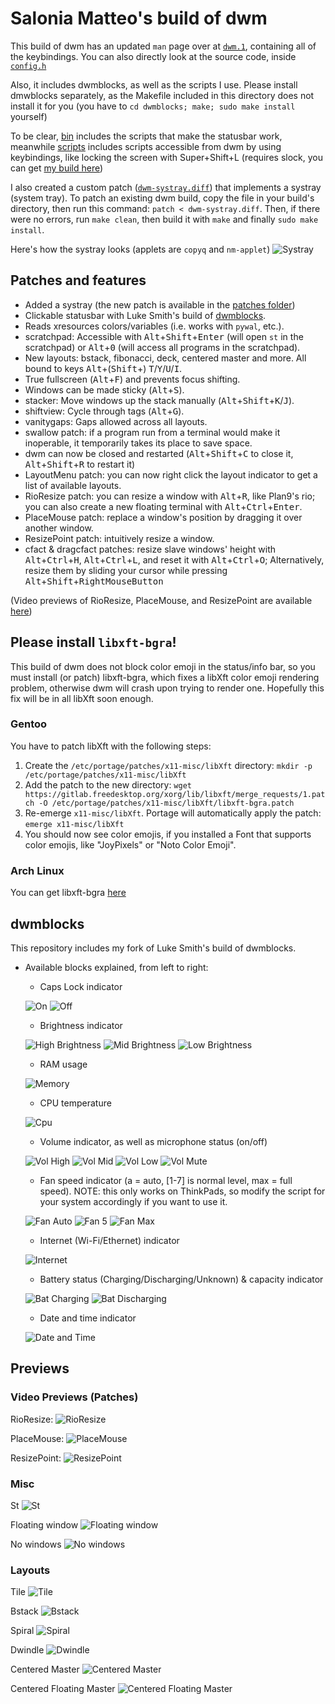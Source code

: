 # Salonia Matteo's build of dwm

This build of dwm has an updated `man` page over at [`dwm.1`](https://github.com/saloniamatteo/dwm/blob/master/dwm.1), containing all of the keybindings. You can also directly look at the source code, inside [`config.h`](https://github.com/saloniamatteo/dwm/blob/master/config.h)

Also, it includes dwmblocks, as well as the scripts I use. Please install dmwblocks separately, as the Makefile included in this directory does not install it for you (you have to `cd dwmblocks; make; sudo make install` yourself)

To be clear, [bin](https://github.com/saloniamatteo/dwm/tree/master/dwmblocks/bin) includes the scripts that make the statusbar work, meanwhile [scripts](https://github.com/saloniamatteo/dwm/tree/master/scripts) includes scripts accessible from dwm by using keybindings, like locking the screen with Super+Shift+L (requires slock, you can get [my build here](https://github.com/saloniamatteo/dotfiles/tree/master/slock))

I also created a custom patch ([`dwm-systray.diff`](https://github.com/saloniamatteo/dwm/blob/master/patches/dwm-systray.diff)) that implements a systray (system tray). To patch an existing dwm build, copy the file in your build's directory, then run this command: `patch < dwm-systray.diff`. Then, if there were no errors, run `make clean`, then build it with `make` and finally `sudo make install`.

Here's how the systray looks (applets are `copyq` and `nm-applet`)
![Systray](https://raw.githubusercontent.com/saloniamatteo/dwm/master/Previews/systray.png)

## Patches and features

- Added a systray (the new patch is available in the [patches folder](https://github.com/saloniamatteo/dwm/tree/master/patches))
- Clickable statusbar with Luke Smith's build of [dwmblocks](https://github.com/lukesmithxyz/dwmblocks).
- Reads xresources colors/variables (i.e. works with `pywal`, etc.).
- scratchpad: Accessible with <kbd>Alt</kbd>+<kbd>Shift</kbd>+<kbd>Enter</kbd> (will open `st` in the scratchpad) or <kbd>Alt</kbd>+<kbd>0</kbd> (will access all programs in the scratchpad).
- New layouts: bstack, fibonacci, deck, centered master and more.
All bound to keys <kbd>Alt</kbd>+(<kbd>Shift</kbd>+)
<kbd>T</kbd>/<kbd>Y</kbd>/<kbd>U</kbd>/<kbd>I</kbd>.
- True fullscreen (<kbd>Alt</kbd>+<kbd>F</kbd>) and prevents focus shifting.
- Windows can be made sticky (<kbd>Alt</kbd>+<kbd>S</kbd>).
- stacker: Move windows up the stack manually (<kbd>Alt</kbd>+<kbd>Shift</kbd>+<kbd>K</kbd>/<kbd>J</kbd>).
- shiftview: Cycle through tags (<kbd>Alt</kbd>+<kbd>G</kbd>).
- vanitygaps: Gaps allowed across all layouts.
- swallow patch: if a program run from a terminal would make it inoperable, it temporarily takes its place to save space.
- dwm can now be closed and restarted (<kbd>Alt</kbd>+<kbd>Shift</kbd>+<kbd>C</kbd> to close it, <kbd>Alt</kbd>+<kbd>Shift</kbd>+<kbd>R</kbd> to restart it)
- LayoutMenu patch: you can now right click the layout indicator to get a list of available layouts.
- RioResize patch: you can resize a window with <kbd>Alt</kbd>+<kbd>R</kbd>, like Plan9's rio; you can also create a new floating terminal with <kbd>Alt</kbd>+<kbd>Ctrl</kbd>+<kbd>Enter</kbd>.
- PlaceMouse patch: replace a window's position by dragging it over another window.
- ResizePoint patch: intuitively resize a window.
- cfact & dragcfact patches: resize slave windows' height with <kbd>Alt</kbd>+<kbd>Ctrl</kbd>+<kbd>H</kbd>, <kbd>Alt</kbd>+<kbd>Ctrl</kbd>+<kbd>L</kbd>, and reset it with <kbd>Alt</kbd>+<kbd>Ctrl</kbd>+<kbd>O</kbd>;
Alternatively, resize them by sliding your cursor while pressing <kbd>Alt</kbd>+<kbd>Shift</kbd>+<kbd>RightMouseButton</kbd>

(Video previews of RioResize, PlaceMouse, and ResizePoint are available [here](#Previews))

## Please install `libxft-bgra`!
This build of dwm does not block color emoji in the status/info bar, so you must install (or patch) libxft-bgra,
which fixes a libXft color emoji rendering problem, otherwise dwm will crash upon trying to render one.
Hopefully this fix will be in all libXft soon enough.

### Gentoo
You have to patch libXft with the following steps:

1. Create the `/etc/portage/patches/x11-misc/libXft` directory:
`mkdir -p /etc/portage/patches/x11-misc/libXft`
2. Add the patch to the new directory:
`wget https://gitlab.freedesktop.org/xorg/lib/libxft/merge_requests/1.patch -O /etc/portage/patches/x11-misc/libXft/libxft-bgra.patch`
3. Re-emerge `x11-misc/libXft`. Portage will automatically apply the patch:
`emerge x11-misc/libXft`
4. You should now see color emojis, if you installed a Font that supports color emojis, like "JoyPixels" or "Noto Color Emoji".

### Arch Linux
You can get libxft-bgra [here](https://aur.archlinux.org/packages/libxft-bgra/)

## dwmblocks

This repository includes my fork of Luke Smith's build of dwmblocks.

+ Available blocks explained, from left to right:
	- Caps Lock indicator

	![On](https://raw.githubusercontent.com/saloniamatteo/dwm/master/Previews/blocks-capslock-on.png) ![Off](https://raw.githubusercontent.com/saloniamatteo/dwm/master/Previews/blocks-capslock-off.png)

	- Brightness indicator

	![High Brightness](https://raw.githubusercontent.com/saloniamatteo/dwm/master/Previews/blocks-brightness-high.png) ![Mid Brightness](https://raw.githubusercontent.com/saloniamatteo/dwm/master/Previews/blocks-brightness-mid.png) ![Low Brightness](https://raw.githubusercontent.com/saloniamatteo/dwm/master/Previews/blocks-brightness-low.png)

	- RAM usage

	![Memory](https://raw.githubusercontent.com/saloniamatteo/dwm/master/Previews/blocks-memory.png)

	- CPU temperature

	![Cpu](https://raw.githubusercontent.com/saloniamatteo/dwm/master/Previews/blocks-cpu.png)

	- Volume indicator, as well as microphone status (on/off)

	![Vol High](https://raw.githubusercontent.com/saloniamatteo/dwm/master/Previews/blocks-vol-high.png) ![Vol Mid](https://raw.githubusercontent.com/saloniamatteo/dwm/master/Previews/blocks-vol-mid.png) ![Vol Low](https://raw.githubusercontent.com/saloniamatteo/dwm/master/Previews/blocks-vol-low.png) ![Vol Mute](https://raw.githubusercontent.com/saloniamatteo/dwm/master/Previews/blocks-vol-mute.png)

	- Fan speed indicator (a = auto, [1-7] is normal level, max = full speed). NOTE: this only works on ThinkPads, so modify the script for your system accordingly if you want to use it.

	![Fan Auto](https://raw.githubusercontent.com/saloniamatteo/dwm/master/Previews/blocks-fan-auto.png) ![Fan 5](https://raw.githubusercontent.com/saloniamatteo/dwm/master/Previews/blocks-fan-5.png) ![Fan Max](https://raw.githubusercontent.com/saloniamatteo/dwm/master/Previews/blocks-fan-max.png)

	- Internet (Wi-Fi/Ethernet) indicator

	![Internet](https://raw.githubusercontent.com/saloniamatteo/dwm/master/Previews/blocks-internet.png)

	- Battery status (Charging/Discharging/Unknown) & capacity indicator

	![Bat Charging](https://raw.githubusercontent.com/saloniamatteo/dwm/master/Previews/blocks-bat-charging.png) ![Bat Discharging](https://raw.githubusercontent.com/saloniamatteo/dwm/master/Previews/blocks-bat-discharging.png)

	- Date and time indicator

	![Date and Time](https://raw.githubusercontent.com/saloniamatteo/dwm/master/Previews/blocks-datetime.png)


## Previews

### Video Previews (Patches)
RioResize:
![RioResize](https://user-images.githubusercontent.com/28765699/114319182-da048780-9aff-11eb-93c8-2fbee7cb4bbc.gif)

PlaceMouse:
![PlaceMouse](https://user-images.githubusercontent.com/28765699/114319092-85f9a300-9aff-11eb-90d2-c10ec06a785b.gif)

ResizePoint:
![ResizePoint](https://user-images.githubusercontent.com/28765699/114319158-c35e3080-9aff-11eb-8311-834fc5d225d9.gif)


### Misc

St
![St](https://raw.githubusercontent.com/saloniamatteo/dwm/master/Previews/preview-st.png)

Floating window
![Floating window](https://raw.githubusercontent.com/saloniamatteo/dwm/master/Previews/preview-floating-win.png)

No windows
![No windows](https://raw.githubusercontent.com/saloniamatteo/dwm/master/Previews/preview-nowin.png)

### Layouts

Tile
![Tile](https://raw.githubusercontent.com/saloniamatteo/dwm/master/Previews/layouts-tile.png)

Bstack
![Bstack](https://raw.githubusercontent.com/saloniamatteo/dwm/master/Previews/layouts-bstack.png)

Spiral
![Spiral](https://raw.githubusercontent.com/saloniamatteo/dwm/master/Previews/layouts-spiral.png)

Dwindle
![Dwindle](https://raw.githubusercontent.com/saloniamatteo/dwm/master/Previews/layouts-dwindle.png)

Centered Master
![Centered Master](https://raw.githubusercontent.com/saloniamatteo/dwm/master/Previews/layouts-centeredmaster.png)

Centered Floating Master
![Centered Floating Master](https://raw.githubusercontent.com/saloniamatteo/dwm/master/Previews/layouts-centeredfloatingmaster.png)
